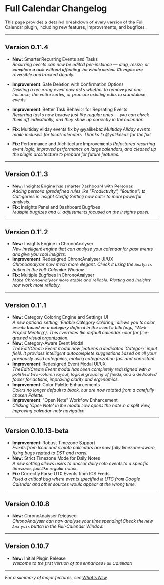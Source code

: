 # Full Calendar Changelog

This page provides a detailed breakdown of every version of the Full Calendar plugin, including new features, improvements, and bugfixes.

---

## Version 0.11.4

-   **New:** Smarter Recurring Events and Tasks  
    _Recurring events can now be edited per-instance — drag, resize, or complete a task without affecting the whole series. Changes are reversible and tracked cleanly._

-   **Improvement:** Safe Deletion with Confirmation Options  
    _Deleting a recurring event now asks whether to remove just one instance, the entire series, or promote existing edits to standalone events._

-   **Improvement:** Better Task Behavior for Repeating Events  
    _Recurring tasks now behave just like regular ones — you can check them off individually, and they show up correctly in the calendar._

-   **Fix:** Multiday Allday events fix by @yalikebaz 
    _Multiday Allday events made inclusive for local calenders. Thanks to @yalikebaz for the fix!_

-   **Fix:** Performance and Architecture Improvements 
    _Refactored recurring event logic, improved performance on large calendars, and cleaned up the plugin architecture to prepare for future features._

---
## Version 0.11.3

- **New:** Insights Engine has smarter Dashboard with Personas  
  _Adding persona (predefined rules like "Productivity", "Routine") to Categories in Insight Config Setting now cater to more powerful analysis._
- **Fix:** Insights Panel and Dashboard Bugfixes  
  _Multiple bugfixes and UI adjustments focused on the Insights panel._

---

## Version 0.11.2

- **New:** Insights Engine in ChronoAnalyser  
  _New intelligent engine that can analyse your calendar for past events and give you cool insights._
- **Improvement:** Redesigned ChronoAnalyser UI/UX  
  _Chronoanalyser now much more elegant. Check it using the `Analysis` button in the Full-Calendar Window._
- **Fix:** Multiple Bugfixes in ChronoAnalyser  
  _Make ChronoAnalyser more stable and reliable. Plotting and Insights now work more reliably._

---

## Version 0.11.1

- **New:** Category Coloring Engine and Settings UI  
  _A new optional setting, 'Enable Category Coloring,' allows you to color events based on a category defined in the event's title (e.g., 'Work - Project Meeting'). This overrides the default calendar color for fine-grained visual organization._
- **New:** Category-Aware Event Modal  
  _The Edit/Create Event modal now features a dedicated 'Category' input field. It provides intelligent autocomplete suggestions based on all your previously used categories, making categorization fast and consistent._
- **Improvement:** Redesigned Event Modal UI/UX  
  _The Edit/Create Event modal has been completely redesigned with a polished two-column layout, logical grouping of fields, and a dedicated footer for actions, improving clarity and ergonomics._
- **Improvement:** Color Palette Enhancements  
  _Colors no longer default to black, but are now rotated from a carefully chosen Palette._
- **Improvement:** "Open Note" Workflow Enhancement  
  _Clicking 'Open Note' in the modal now opens the note in a split view, improving calendar-note navigation._

---

## Version 0.10.13-beta

- **Improvement:** Robust Timezone Support  
  _Events from local and remote calendars are now fully timezone-aware, fixing bugs related to DST and travel._
- **New:** Strict Timezone Mode for Daily Notes  
  _A new setting allows users to anchor daily note events to a specific timezone, just like regular notes._
- **Fix:** Correctly Parse UTC Events from ICS Feeds  
  _Fixed a critical bug where events specified in UTC from Google Calendar and other sources would appear at the wrong time._

---

## Version 0.10.8

- **New:** ChronoAnalyser Released  
  _ChronoAnalyser can now analyse your time spending! Check the new `Analysis` button in the Full-Calendar Window._

---

## Version 0.10.7

- **New:** Initial Plugin Release  
  _Welcome to the first version of the enhanced Full Calendar!_

---

_For a summary of major features, see [What's New](whats_new.md)._
